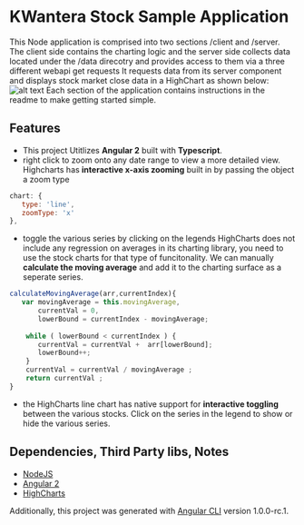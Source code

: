 # KWantera Stock Sample Application 
This Node application is comprised into two sections /client and /server.  The client side contains the charting logic and the server side collects data located under the /data direcotry and provides access to them via a three different webapi get requests
 It requests data from its server component and displays stock market close data in a HighChart as shown below: 
![alt text](http://i.imgur.com/4bzjKsU.png)
Each section of the application contains instructions in the readme to make getting started simple. 

## Features
* This project Utitlizes <b>Angular 2</b> built with <b>Typescript</b>.  
* right click to zoom onto any date range to view a more detailed view. 
Highcharts has <b>interactive x-axis zooming</b> built in by passing the object a zoom type
```javascript
chart: { 
   type: 'line',
   zoomType: 'x' 
},
```
* toggle the various series by clicking on the legends 
HighCharts does not include any regression on averages in its charting library, you need to use the stock charts for that type of funcitonality.    We can manually <b>calculate the moving average</b> and add it to the charting surface as a seperate series. 
```javascript
calculateMovingAverage(arr,currentIndex){
   var movingAverage = this.movingAverage,
       currentVal = 0,
       lowerBound = currentIndex - movingAverage;
            
    while ( lowerBound < currentIndex ) {
       currentVal = currentVal +  arr[lowerBound];
       lowerBound++;
    }
    currentVal = currentVal / movingAverage ;       
    return currentVal ; 
}
```
* the HighCharts line chart has native support for <b>interactive toggling</b> between the various stocks.   Click on the series in the legend to show or hide the various series. 

## Dependencies, Third Party libs, Notes 
* [NodeJS](https://nodejs.org/en/)
* [Angular 2](https://angular.io/) 
* [HighCharts](http://www.highcharts.com/) 


Additionally, this project was generated with [Angular CLI](https://github.com/angular/angular-cli) version 1.0.0-rc.1.
